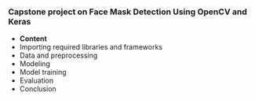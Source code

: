 ### Capstone project on Face Mask Detection Using OpenCV and Keras

* **Content**
* Importing required libraries and frameworks
* Data and preprocessing
* Modeling
* Model training
* Evaluation
* Conclusion
